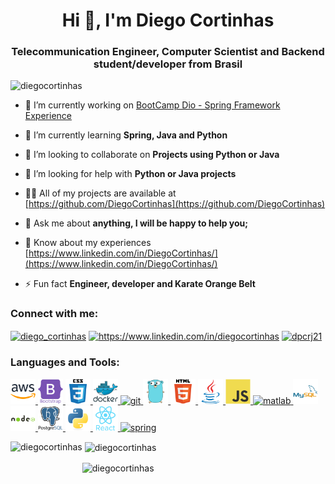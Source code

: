 <h1 align="center">Hi 👋, I'm Diego Cortinhas</h1>
<h3 align="center">Telecommunication Engineer, Computer Scientist and Backend student/developer from Brasil</h3>

<p align="left"> <img src="https://komarev.com/ghpvc/?username=diegocortinhas&label=Profile%20views&color=0e75b6&style=flat" alt="diegocortinhas" /> </p>



- 🔭 I’m currently working on [BootCamp Dio - Spring Framework Experience](https://github.com/DiegoCortinhas/desafio-dio-POO) 

- 🌱 I’m currently learning **Spring, Java and Python**

- 👯 I’m looking to collaborate on **Projects using Python or Java**

- 🤝 I’m looking for help with **Python or Java projects**

- 👨‍💻 All of my projects are available at [https://github.com/DiegoCortinhas](https://github.com/DiegoCortinhas)

- 💬 Ask me about **anything, I will be happy to help you;**

- 📄 Know about my experiences [https://www.linkedin.com/in/DiegoCortinhas/](https://www.linkedin.com/in/DiegoCortinhas/)

- ⚡ Fun fact **Engineer, developer and Karate Orange Belt**

<h3 align="left">Connect with me:</h3>
<p align="left">
<a href="https://codepen.io/diego_cortinhas" target="blank"><img align="center" src="https://raw.githubusercontent.com/rahuldkjain/github-profile-readme-generator/master/src/images/icons/Social/codepen.svg" alt="diego_cortinhas" height="30" width="40" /></a>
<a href="https://www.linkedin.com/in/diegocortinhas/" target="blank"><img align="center" src="https://raw.githubusercontent.com/rahuldkjain/github-profile-readme-generator/master/src/images/icons/Social/linked-in-alt.svg" alt="https://www.linkedin.com/in/diegocortinhas" height="30" width="40" /></a>
<a href="https://www.hackerrank.com/dpcrj21" target="blank"><img align="center" src="https://raw.githubusercontent.com/rahuldkjain/github-profile-readme-generator/master/src/images/icons/Social/hackerrank.svg" alt="dpcrj21" height="30" width="40" /></a>
</p>

<h3 align="left">Languages and Tools:</h3>
<p align="left"> <a href="https://aws.amazon.com" target="_blank"> <img src="https://raw.githubusercontent.com/devicons/devicon/master/icons/amazonwebservices/amazonwebservices-original-wordmark.svg" alt="aws" width="40" height="40"/> </a> <a href="https://getbootstrap.com" target="_blank"> <img src="https://raw.githubusercontent.com/devicons/devicon/master/icons/bootstrap/bootstrap-plain-wordmark.svg" alt="bootstrap" width="40" height="40"/> </a> <a href="https://www.w3schools.com/css/" target="_blank"> <img src="https://raw.githubusercontent.com/devicons/devicon/master/icons/css3/css3-original-wordmark.svg" alt="css3" width="40" height="40"/> </a> <a href="https://www.docker.com/" target="_blank"> <img src="https://raw.githubusercontent.com/devicons/devicon/master/icons/docker/docker-original-wordmark.svg" alt="docker" width="40" height="40"/> </a> <a href="https://git-scm.com/" target="_blank"> <img src="https://www.vectorlogo.zone/logos/git-scm/git-scm-icon.svg" alt="git" width="40" height="40"/> </a> <a href="https://golang.org" target="_blank"> <img src="https://raw.githubusercontent.com/devicons/devicon/master/icons/go/go-original.svg" alt="go" width="40" height="40"/> </a> <a href="https://www.w3.org/html/" target="_blank"> <img src="https://raw.githubusercontent.com/devicons/devicon/master/icons/html5/html5-original-wordmark.svg" alt="html5" width="40" height="40"/> </a> <a href="https://www.java.com" target="_blank"> <img src="https://raw.githubusercontent.com/devicons/devicon/master/icons/java/java-original.svg" alt="java" width="40" height="40"/> </a> <a href="https://developer.mozilla.org/en-US/docs/Web/JavaScript" target="_blank"> <img src="https://raw.githubusercontent.com/devicons/devicon/master/icons/javascript/javascript-original.svg" alt="javascript" width="40" height="40"/> </a> <a href="https://www.mathworks.com/" target="_blank"> <img src="https://upload.wikimedia.org/wikipedia/commons/2/21/Matlab_Logo.png" alt="matlab" width="40" height="40"/> </a> <a href="https://www.mysql.com/" target="_blank"> <img src="https://raw.githubusercontent.com/devicons/devicon/master/icons/mysql/mysql-original-wordmark.svg" alt="mysql" width="40" height="40"/> </a> <a href="https://nodejs.org" target="_blank"> <img src="https://raw.githubusercontent.com/devicons/devicon/master/icons/nodejs/nodejs-original-wordmark.svg" alt="nodejs" width="40" height="40"/> </a> <a href="https://www.postgresql.org" target="_blank"> <img src="https://raw.githubusercontent.com/devicons/devicon/master/icons/postgresql/postgresql-original-wordmark.svg" alt="postgresql" width="40" height="40"/> </a> <a href="https://www.python.org" target="_blank"> <img src="https://raw.githubusercontent.com/devicons/devicon/master/icons/python/python-original.svg" alt="python" width="40" height="40"/> </a> <a href="https://reactjs.org/" target="_blank"> <img src="https://raw.githubusercontent.com/devicons/devicon/master/icons/react/react-original-wordmark.svg" alt="react" width="40" height="40"/> </a> <a href="https://spring.io/" target="_blank"> <img src="https://www.vectorlogo.zone/logos/springio/springio-icon.svg" alt="spring" width="40" height="40"/> </a> </p>

<p><img align="left" height="180em" src="https://github-readme-stats.vercel.app/api/top-langs?username=diegocortinhas&show_icons=true&locale=en&layout=compact&langs_count=7&theme=dark" alt="diegocortinhas" /></p>

<p>&nbsp;<img align="center" height="180em" src="https://github-readme-stats.vercel.app/api?username=diegocortinhas&show_icons=true&locale=en&theme=dark&include_all_commits=true&count_private=true"" alt="diegocortinhas" /></p>



<p><img align="center" src="https://github-readme-streak-stats.herokuapp.com/?user=diegocortinhas&theme=dark" alt="diegocortinhas" /></p>

